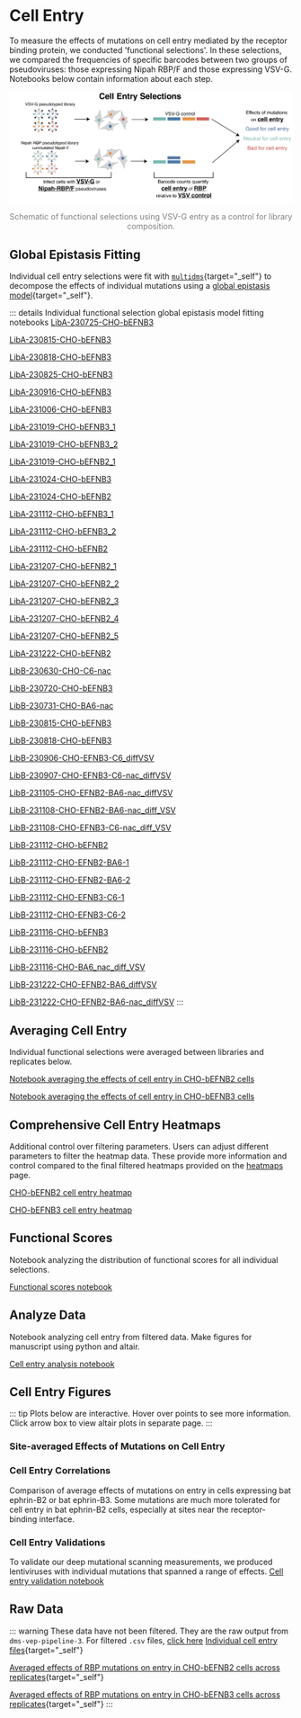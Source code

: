# Cell Entry

To measure the effects of mutations on cell entry mediated by the receptor binding protein, we conducted 'functional selections'. In these selections, we compared the frequencies of specific barcodes between two groups of pseudoviruses: those expressing Nipah RBP/F and those expressing VSV-G. Notebooks below contain information about each step.

![image](./public/images/functional_selection_schematic.png)

<div style="text-align: center; color: grey;">Schematic of functional selections using VSV-G entry as a control for library composition. </div>


## Global Epistasis Fitting
Individual cell entry selections were fit with [`multidms`](https://github.com/matsengrp/multidms){target="_self"} to decompose the effects of individual mutations using a [global epistasis model](https://pubmed.ncbi.nlm.nih.gov/30037990/){target="_self"}.

::: details Individual functional selection global epistasis model fitting notebooks
<a href="notebooks/func_effects_global_epistasis_LibA-230725-CHO-bEFNB3.html" target="_self">LibA-230725-CHO-bEFNB3</a>

<a href="notebooks/func_effects_global_epistasis_LibA-230815-CHO-bEFNB3.html" target="_self">LibA-230815-CHO-bEFNB3</a>

<a href="notebooks/func_effects_global_epistasis_LibA-230818-CHO-bEFNB3.html" target="_self">LibA-230818-CHO-bEFNB3</a>

<a href="notebooks/func_effects_global_epistasis_LibA-230825-CHO-bEFNB3.html" target="_self">LibA-230825-CHO-bEFNB3</a>

<a href="notebooks/func_effects_global_epistasis_LibA-230916-CHO-bEFNB3.html" target="_self">LibA-230916-CHO-bEFNB3</a>

<a href="notebooks/func_effects_global_epistasis_LibA-231006-CHO-bEFNB3.html" target="_self">LibA-231006-CHO-bEFNB3</a>

<a href="notebooks/func_effects_global_epistasis_LibA-231019-CHO-bEFNB3_1.html" target="_self">LibA-231019-CHO-bEFNB3_1</a>

<a href="notebooks/func_effects_global_epistasis_LibA-231019-CHO-bEFNB3_2.html" target="_self">LibA-231019-CHO-bEFNB3_2</a>

<a href="notebooks/func_effects_global_epistasis_LibA-231019-CHO-bEFNB2_1.html" target="_self">LibA-231019-CHO-bEFNB2_1</a>

<a href="notebooks/func_effects_global_epistasis_LibA-231024-CHO-bEFNB3.html" target="_self">LibA-231024-CHO-bEFNB3</a>

<a href="notebooks/func_effects_global_epistasis_LibA-231024-CHO-bEFNB2.html" target="_self">LibA-231024-CHO-bEFNB2</a>

<a href="notebooks/func_effects_global_epistasis_LibA-231112-CHO-bEFNB3_1.html" target="_self">LibA-231112-CHO-bEFNB3_1</a>

<a href="notebooks/func_effects_global_epistasis_LibA-231112-CHO-bEFNB3_2.html" target="_self">LibA-231112-CHO-bEFNB3_2</a>

<a href="notebooks/func_effects_global_epistasis_LibA-231112-CHO-bEFNB2.html" target="_self">LibA-231112-CHO-bEFNB2</a>

<a href="notebooks/func_effects_global_epistasis_LibA-231207-CHO-bEFNB2_1.html" target="_self">LibA-231207-CHO-bEFNB2_1</a>

<a href="notebooks/func_effects_global_epistasis_LibA-231207-CHO-bEFNB2_2.html" target="_self">LibA-231207-CHO-bEFNB2_2</a>

<a href="notebooks/func_effects_global_epistasis_LibA-231207-CHO-bEFNB2_3.html" target="_self">LibA-231207-CHO-bEFNB2_3</a>

<a href="notebooks/func_effects_global_epistasis_LibA-231207-CHO-bEFNB2_4.html" target="_self">LibA-231207-CHO-bEFNB2_4</a>

<a href="notebooks/func_effects_global_epistasis_LibA-231207-CHO-bEFNB2_5.html" target="_self">LibA-231207-CHO-bEFNB2_5</a>

<a href="notebooks/func_effects_global_epistasis_LibA-231222-CHO-bEFNB2.html" target="_self">LibA-231222-CHO-bEFNB2</a>

<a href="notebooks/func_effects_global_epistasis_LibB-230630-CHO-C6-nac.html" target="_self">LibB-230630-CHO-C6-nac</a>

<a href="notebooks/func_effects_global_epistasis_LibB-230720-CHO-bEFNB3.html" target="_self">LibB-230720-CHO-bEFNB3</a>

<a href="notebooks/func_effects_global_epistasis_LibB-230731-CHO-BA6-nac.html" target="_self">LibB-230731-CHO-BA6-nac</a>

<a href="notebooks/func_effects_global_epistasis_LibB-230815-CHO-bEFNB3.html" target="_self">LibB-230815-CHO-bEFNB3</a>

<a href="notebooks/func_effects_global_epistasis_LibB-230818-CHO-bEFNB3.html" target="_self">LibB-230818-CHO-bEFNB3</a>

<a href="notebooks/func_effects_global_epistasis_LibB-230906-CHO-EFNB3-C6_diffVSV.html" target="_self">LibB-230906-CHO-EFNB3-C6_diffVSV</a>

<a href="notebooks/func_effects_global_epistasis_LibB-230907-CHO-EFNB3-C6-nac_diffVSV.html" target="_self">LibB-230907-CHO-EFNB3-C6-nac_diffVSV</a>

<a href="notebooks/func_effects_global_epistasis_LibB-231105-CHO-EFNB2-BA6-nac_diffVSV.html" target="_self">LibB-231105-CHO-EFNB2-BA6-nac_diffVSV</a>

<a href="notebooks/func_effects_global_epistasis_LibB-231108-CHO-EFNB2-BA6-nac_diff_VSV.html" target="_self">LibB-231108-CHO-EFNB2-BA6-nac_diff_VSV</a>

<a href="notebooks/func_effects_global_epistasis_LibB-231108-CHO-EFNB3-C6-nac_diff_VSV.html" target="_self">LibB-231108-CHO-EFNB3-C6-nac_diff_VSV</a>

<a href="notebooks/func_effects_global_epistasis_LibB-231112-CHO-bEFNB2.html" target="_self">LibB-231112-CHO-bEFNB2</a>

<a href="notebooks/func_effects_global_epistasis_LibB-231112-CHO-EFNB2-BA6-1.html" target="_self">LibB-231112-CHO-EFNB2-BA6-1</a>

<a href="notebooks/func_effects_global_epistasis_LibB-231112-CHO-EFNB2-BA6-2.html" target="_self">LibB-231112-CHO-EFNB2-BA6-2</a>

<a href="notebooks/func_effects_global_epistasis_LibB-231112-CHO-EFNB3-C6-1.html" target="_self">LibB-231112-CHO-EFNB3-C6-1</a>

<a href="notebooks/func_effects_global_epistasis_LibB-231112-CHO-EFNB3-C6-2.html" target="_self">LibB-231112-CHO-EFNB3-C6-2</a>

<a href="notebooks/func_effects_global_epistasis_LibB-231116-CHO-bEFNB3.html" target="_self">LibB-231116-CHO-bEFNB3</a>

<a href="notebooks/func_effects_global_epistasis_LibB-231116-CHO-bEFNB2.html" target="_self">LibB-231116-CHO-bEFNB2</a>

<a href="notebooks/func_effects_global_epistasis_LibB-231116-CHO-BA6_nac_diff_VSV.html" target="_self">LibB-231116-CHO-BA6_nac_diff_VSV</a>

<a href="notebooks/func_effects_global_epistasis_LibB-231222-CHO-EFNB2-BA6_diffVSV.html" target="_self">LibB-231222-CHO-EFNB2-BA6_diffVSV</a>

<a href="notebooks/func_effects_global_epistasis_LibB-231222-CHO-EFNB2-BA6-nac_diffVSV.html" target="_self">LibB-231222-CHO-EFNB2-BA6-nac_diffVSV</a>
:::

## Averaging Cell Entry
Individual functional selections were averaged between libraries and replicates below.

<a href="notebooks/avg_func_effects_CHO_bEFNB2.html" target="_self">Notebook averaging the effects of cell entry in CHO-bEFNB2 cells</a>

<a href="notebooks/avg_func_effects_CHO_bEFNB3.html" target="_self">Notebook averaging the effects of cell entry in CHO-bEFNB3 cells</a>

## Comprehensive Cell Entry Heatmaps
Additional control over filtering parameters. Users can adjust different parameters to filter the heatmap data. These provide more information and control compared to the final filtered heatmaps provided on the [heatmaps](/heatmaps) page.

<a href="htmls/CHO_bEFNB2_func_effects.html" target="_self">CHO-bEFNB2 cell entry heatmap</a>

<a href="htmls/CHO_bEFNB3_func_effects.html" target="_self">CHO-bEFNB3 cell entry heatmap</a>


## Functional Scores
Notebook analyzing the distribution of functional scores for all individual selections.

<a href="notebooks/analyze_func_scores.html" target="_self">Functional scores notebook</a>

## Analyze Data
Notebook analyzing cell entry from filtered data. Make figures for manuscript using python and altair.

<a href="notebooks/nipah_RBP_entry_analysis.html" target="_self">Cell entry analysis notebook</a>

## Cell Entry Figures
::: tip
Plots below are interactive. Hover over points to see more information.
Click arrow box to view altair plots in separate page.
:::


<Figure caption="Cell entry of different RBP regions">
    <Altair :showShadow="false" :spec-url="'htmls/entry_region_boxplot_plot.html'"></Altair>
</Figure>

### Site-averaged Effects of Mutations on Cell Entry

<Figure caption="Sites in RBP neck and contact sites (ranked from least constrained to most)">
    <Altair :showShadow="false" :spec-url="'htmls/combined_region_barplot_output.html'"></Altair>
</Figure>

### Cell Entry Correlations
Comparison of average effects of mutations on entry in cells expressing bat ephrin-B2 or bat ephrin-B3. Some mutations are much more tolerated for cell entry in bat ephrin-B2 cells, especially at sites near the receptor-binding interface.
<Figure caption="Correlation between site-averaged effects of mutations on cell entry">
    <Altair :showShadow="false" :spec-url="'htmls/E2_E3_entry_corr_plot.html'"></Altair>
</Figure>


<Figure caption="Correlation between effects of all mutations on cell entry">
    <Altair :showShadow="false" :spec-url="'htmls/E2_E3_entry_all_muts_plot.html'"></Altair>
</Figure>

### Cell Entry Validations
To validate our deep mutational scanning measurements, we produced lentiviruses with individual mutations that spanned a range of effects.
<a href="notebooks/cell_entry_validations.html" target="_self">Cell entry validation notebook</a>


<Figure caption="We validated the DMS cell entry measurements by making individual RBP mutants, expressing them on pseudovirus particles, and measuring luciferase following infection.">
    <Altair :showShadow="true" :spec-url="'htmls/corr_plots_combined.html'"></Altair>
</Figure>

## Raw Data
::: warning These data have not been filtered. They are the raw output from `dms-vep-pipeline-3`. For filtered `.csv` files, [click here](/pipeline_information#filtered-data)
[Individual cell entry files](https://github.com/dms-vep/Nipah_Malaysia_RBP_DMS/tree/master/results/func_effects/by_selection){target="_self"}

[Averaged effects of RBP mutations on entry in CHO-bEFNB2 cells across replicates](https://github.com/dms-vep/Nipah_Malaysia_RBP_DMS/blob/master/results/func_effects/averages/CHO_bEFNB2_func_effects.csv){target="_self"}

[Averaged effects of RBP mutations on entry in CHO-bEFNB3 cells across replicates](https://github.com/dms-vep/Nipah_Malaysia_RBP_DMS/blob/master/results/func_effects/averages/CHO_bEFNB3_func_effects.csv){target="_self"}
:::



